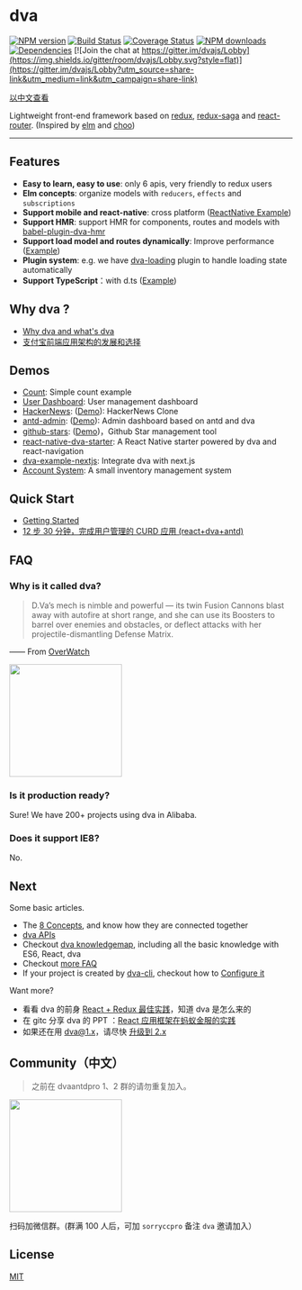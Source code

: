 # dva

[![NPM version](https://img.shields.io/npm/v/dva.svg?style=flat)](https://npmjs.org/package/dva)
[![Build Status](https://img.shields.io/travis/dvajs/dva.svg?style=flat)](https://travis-ci.org/dvajs/dva)
[![Coverage Status](https://img.shields.io/coveralls/dvajs/dva.svg?style=flat)](https://coveralls.io/r/dvajs/dva)
[![NPM downloads](http://img.shields.io/npm/dm/dva.svg?style=flat)](https://npmjs.org/package/dva)
[![Dependencies](https://david-dm.org/dvajs/dva/status.svg)](https://david-dm.org/dvajs/dva)
[![Join the chat at https://gitter.im/dvajs/Lobby](https://img.shields.io/gitter/room/dvajs/Lobby.svg?style=flat)](https://gitter.im/dvajs/Lobby?utm_source=share-link&utm_medium=link&utm_campaign=share-link)

[以中文查看](./README_zh-CN.md)

Lightweight front-end framework based on [redux](https://github.com/reactjs/redux), [redux-saga](https://github.com/redux-saga/redux-saga) and [react-router](https://github.com/ReactTraining/react-router). (Inspired by [elm](http://elm-lang.org/) and [choo](https://github.com/yoshuawuyts/choo))

---

## Features

* **Easy to learn, easy to use**: only 6 apis, very friendly to redux users
* **Elm concepts**: organize models with `reducers`, `effects` and `subscriptions`
* **Support mobile and react-native**: cross platform ([ReactNative Example](https://github.com/sorrycc/dva-example-react-native))
* **Support HMR**: support HMR for components, routes and models with [babel-plugin-dva-hmr](https://github.com/dvajs/babel-plugin-dva-hmr)
* **Support load model and routes dynamically**: Improve performance ([Example](https://github.com/dvajs/dva/blob/master/docs/API.md#dvadynamic))
* **Plugin system**: e.g. we have [dva-loading](https://github.com/dvajs/dva/tree/master/packages/dva-loading) plugin to handle loading state automatically
* **Support TypeScript**：with d.ts ([Example](https://github.com/sorrycc/dva-boilerplate-typescript))

## Why dva ?

* [Why dva and what's dva](https://github.com/dvajs/dva/issues/1)
* [支付宝前端应用架构的发展和选择](https://www.github.com/sorrycc/blog/issues/6)

## Demos

* [Count](https://stackblitz.com/edit/dva-example-count): Simple count example
* [User Dashboard](https://github.com/dvajs/dva/tree/master/packages/dva-example-user-dashboard): User management dashboard
* [HackerNews](https://github.com/dvajs/dva-hackernews): ([Demo](https://dvajs.github.io/dva-hackernews/)): HackerNews Clone
* [antd-admin](https://github.com/zuiidea/antd-admin): ([Demo](http://antd-admin.zuiidea.com/)): Admin dashboard based on antd and dva
* [github-stars](https://github.com/sorrycc/github-stars): ([Demo](http://sorrycc.github.io/github-stars/#/?_k=rmj86f))，Github Star management tool
* [react-native-dva-starter](https://github.com/nihgwu/react-native-dva-starter): A React Native starter powered by dva and react-navigation
* [dva-example-nextjs](https://github.com/dvajs/dva/tree/master/packages/dva-example-nextjs): Integrate dva with next.js
* [Account System](https://github.com/yvanwangl/AccountSystem.git): A small inventory management system

## Quick Start

- [Getting Started](https://github.com/dvajs/dva/blob/master/docs/GettingStarted.md)
- [12 步 30 分钟，完成用户管理的 CURD 应用 (react+dva+antd)](https://github.com/sorrycc/blog/issues/18)

## FAQ

### Why is it called dva?

> D.Va’s mech is nimble and powerful — its twin Fusion Cannons blast away with autofire at short range, and she can use its Boosters to barrel over enemies and obstacles, or deflect attacks with her projectile-dismantling Defense Matrix.

—— From [OverWatch](http://ow.blizzard.cn/heroes/dva)

<img src="https://zos.alipayobjects.com/rmsportal/psagSCVHOKQVqqNjjMdf.jpg" width="200" height="200" />

### Is it production ready?

Sure! We have 200+ projects using dva in Alibaba.

### Does it support IE8?

No.

## Next

Some basic articles.

* The [8 Concepts](https://github.com/dvajs/dva/blob/master/docs/Concepts.md), and know how they are connected together
* [dva APIs](https://github.com/dvajs/dva/blob/master/docs/API.md)
* Checkout [dva knowledgemap](https://github.com/dvajs/dva-knowledgemap), including all the basic knowledge with ES6, React, dva
* Checkout [more FAQ](https://github.com/dvajs/dva/issues?q=is%3Aissue+is%3Aclosed+label%3Afaq)
* If your project is created by [dva-cli](https://github.com/dvajs/dva-cli), checkout how to [Configure it](https://github.com/sorrycc/roadhog/blob/master/README_en-us.md#configuration)

Want more?

* 看看 dva 的前身 [React + Redux 最佳实践](https://github.com/sorrycc/blog/issues/1)，知道 dva 是怎么来的
* 在 gitc 分享 dva 的 PPT ：[React 应用框架在蚂蚁金服的实践](http://slides.com/sorrycc/dva)
* 如果还在用 dva@1.x，请尽快 [升级到 2.x](https://github.com/sorrycc/blog/issues/48)

## Community（中文）

> 之前在 dvaantdpro 1、2 群的请勿重复加入。

<img src="https://gw.alipayobjects.com/zos/rmsportal/WdeuPFPzlKkfEWtxxeGL.jpg" width="200" />

扫码加微信群。(群满 100 人后，可加 `sorryccpro` 备注 `dva` 邀请加入）

## License

[MIT](https://tldrlegal.com/license/mit-license)
